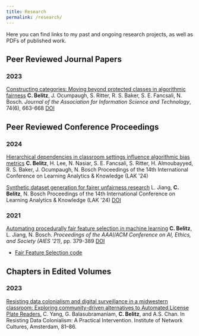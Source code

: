 ```yaml
---
title: Research
permalink: /research/
---
```

Here you can find links to my past and ongoing research projects, as well as PDFs of published work.

## Peer Reviewed Journal Papers
### 2023
[Constructing categories: Moving beyond protected classes in algorithmic fairness](/assets/papers/belitz-2023-constructing-categories.pdf)
**C. Belitz**, J. Ocumpaugh, S. Ritter, R. S. Baker, S. E. Fancsali, N. Bosch.
_Journal of the Association for Information Science and Technology_, 74(6), 663-668 [DOI](https://asistdl.onlinelibrary.wiley.com/doi/10.1002/asi.24643)

## Peer Reviewed Conference Proceedings
### 2024
[Hierarchical dependencies in classroom settings influence algorithmic bias metrics](/assets/papers/belitz-inpress-HJENZKMQ.pdf)
**C. Belitz**, H. Lee, N. Nasiar, S. E. Fancsali, S. Ritter, H. Almoubayyed, R. S. Baker, J. Ocumpaugh, N. Bosch
Proceedings of the 14th International Conference on Learning Analytics & Knowledge (LAK '24)

[Synthetic dataset generation for fairer unfairness research](/assets/papers/jiang-inpress-MV95QAR8.pdf)
L. Jiang, **C. Belitz**, N. Bosch
Proceedings of the 14th International Conference on Learning Analytics & Knowledge (LAK '24) [DOI](https://doi.org/10.1145/3636555.3636868) 

### 2021
[Automating procedurally fair feature selection in machine learning](/assets/papers/belitz-2021-fair-feature-selection.pdf)
**C. Belitz**, L. Jiang, N. Bosch.
_Proceedings of the AAAI/ACM Conference on AI, Ethics, and Society (AIES '21)_, pp. 379-389 [DOI](https://dl.acm.org/doi/10.1145/3461702.3462585)

- [Fair Feature Selection code](https://github.com/pnb/fairfs)


## Chapters in Edited Volumes
### 2023
[Resisting data colonialism and digital surveillance in a midwestern classroom: Exploring community-driven alternatives to Automated License Plate Readers.](/assets/papers/ResistingDataColonialism_story7.pdf)
C. Yang, G. Balasubramaniam, **C. Belitz**, and A.S. Chan.
In Resisting Data Colonialism: A Practical Intervention. Institute of Network Cultures, Amsterdam, 81–86.
